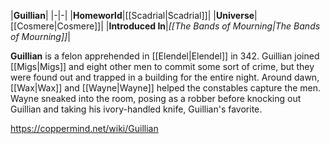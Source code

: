 |**Guillian**|
|-|-|
|**Homeworld**|[[Scadrial\|Scadrial]]|
|**Universe**|[[Cosmere\|Cosmere]]|
|**Introduced In**|*[[The Bands of Mourning\|The Bands of Mourning]]*|

**Guillian** is a felon apprehended in [[Elendel\|Elendel]] in 342.
Guillian joined [[Migs\|Migs]] and eight other men to commit some sort of crime, but they were found out and trapped in a building for the entire night. Around dawn, [[Wax\|Wax]] and [[Wayne\|Wayne]] helped the constables capture the men. Wayne sneaked into the room, posing as a robber before knocking out Guillian and taking his ivory-handled knife, Guillian's favorite.



https://coppermind.net/wiki/Guillian